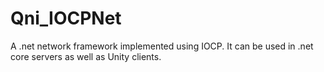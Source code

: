 # Qni_IOCPNet
A .net network framework implemented using IOCP. It can be used in .net core servers as well as Unity clients.
